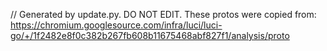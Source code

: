 // Generated by update.py. DO NOT EDIT.
These protos were copied from:
https://chromium.googlesource.com/infra/luci/luci-go/+/1f2482e8f0c382b267fb608b11675468abf827f1/analysis/proto
